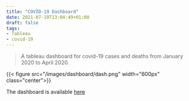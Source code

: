 ```yaml
---
title: "COVID-19 Dashboard"
date: 2021-07-10T13:04:49+01:00
draft: false
tags: 
- Tableau
- covid-19
---
```



> A tableau dashboard for covid-19 cases and deaths from January 2020 to April 2020. 

{{< figure src="/images/dashboard/dash.png" width="600px" class="center">}} 

The dashboard is available [here](https://public.tableau.com/views/covid-19dashboard_16314626261170/Dashboard1?:language=en-GB&publish=yes&:display_count=n&:origin=viz_share_link)


